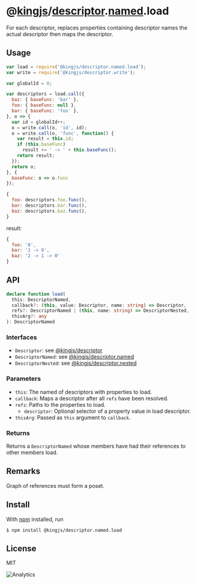 # @[kingjs](https://www.npmjs.com/package/kingjs)/[descriptor](https://www.npmjs.com/package/@kingjs/descriptor).[named](https://www.npmjs.com/package/@kingjs/descriptor.named).load
For each descriptor, replaces properties containing descriptor names the actual descriptor then maps the descriptor.
## Usage
```js
var load = require('@kingjs/descriptor.named.load');
var write = require('@kingjs/descriptor.write');

var globalId = 0;

var descriptors = load.call({ 
  baz: { baseFunc: 'bar' },
  foo: { baseFunc: null },
  bar: { baseFunc: 'foo' },
}, o => {
  var id = globalId++;
  o = write.call(o, 'id', id);
  o = write.call(o, 'func', function() {
    var result = this.id;
    if (this.baseFunc)
      result += ' -> ' + this.baseFunc();
    return result;
  });
  return o;
}, {
  baseFunc: o => o.func
});

{
  foo: descriptors.foo.func(),
  bar: descriptors.bar.func(),
  baz: descriptors.baz.func(),
}
```
result:
```js
{
  foo: '0',
  bar: '1 -> 0',
  baz: '2 -> 1 -> 0'
}
```
## API
```ts
declare function load(
  this: DescriptorNamed,
  callback?: (this, value: Descriptor, name: string) => Descriptor,
  refs?: DescriptorNamed | (this, name: string) => DescriptorNested,
  thisArg?: any
): DescriptorNamed
```
### Interfaces
- `Descriptor`: see [@kingjs/descriptor][descriptor]
- `DescriptorNamed`: see [@kingjs/descriptor.named][descriptor-named]
- `DescriptorNested`: see [@kingjs/descriptor.nested][descriptor-nested]
### Parameters
- `this`: The named of descriptors with properties to load.
- `callback`: Maps a descriptor after all `refs` have been resolved.
- `refs`: Paths to the properties to load.
  - `descriptor`: Optional selector of a property value in load descriptor.
- `thisArg`: Passed as `this` argument to `callback`.
### Returns
Returns a `DescriptorNamed` whose members have had their references to other members load.
## Remarks
Graph of references must form a poset. 
## Install
With [npm](https://npmjs.org/) installed, run
```
$ npm install @kingjs/descriptor.named.load
```
## License
MIT

![Analytics](https://analytics.kingjs.net/descriptor/named/load)

  [descriptor]: https://www.npmjs.com/package/@kingjs/descriptor
  [descriptor-named]: https://www.npmjs.com/package/@kingjs/descriptor.named
  [descriptor-nested]: https://www.npmjs.com/package/@kingjs/descriptor.nested